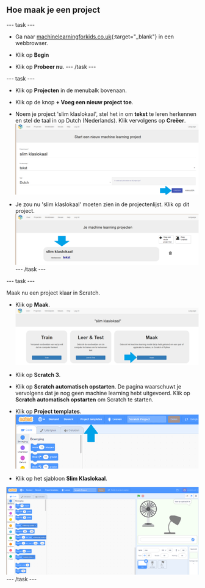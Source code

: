 ## Hoe maak je een project

--- task ---
+ Ga naar [machinelearningforkids.co.uk](https://machinelearningforkids.co.uk/){:target="_blank"} in een webbrowser.

+ Klik op **Begin**

+ Klik op **Probeer nu**. --- /task ---

--- task ---
+ Klik op **Projecten** in de menubalk bovenaan.

+ Klik op de knop **+ Voeg een nieuw project toe**.

+ Noem je project 'slim klaslokaal', stel het in om **tekst** te leren herkennen en stel de taal in op Dutch (Nederlands).  Klik vervolgens op **Creëer**. ![Een project maken](images/create-project-annotated.png)

+ Je zou nu 'slim klaslokaal' moeten zien in de projectenlijst. Klik op dit project. ![Project list with smart classroom listed](images/projects-list-annotated.png) --- /task ---

--- task ---

Maak nu een project klaar in Scratch.

+ Klik op **Maak**. ![Project hoofdmenu](images/project-make-annotated.png)

+ Klik op **Scratch 3**.

+ Klik op **Scratch automatisch opstarten**. De pagina waarschuwt je vervolgens dat je nog geen machine learning hebt uitgevoerd. Klik op **Scratch automatisch opstarten** om Scratch te starten.

+ Klik op **Project templates**. ![Scratch menubalk](images/project-templates-annotated.png)

+ Klik op het sjabloon **Slim Klaslokaal**.

![Scratch sjabloon project](images/scratch-template.png) --- /task ---
